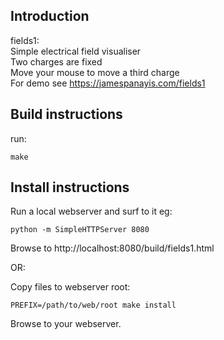## Introduction

fields1:  
Simple electrical field visualiser  
Two charges are fixed  
Move your mouse to move a third charge  
For demo see https://jamespanayis.com/fields1

## Build instructions

run:

	make


## Install instructions

Run a local webserver and surf to it eg:

	python -m SimpleHTTPServer 8080

Browse to http://localhost:8080/build/fields1.html

OR:

Copy files to webserver root:

	PREFIX=/path/to/web/root make install
	
Browse to your webserver.


